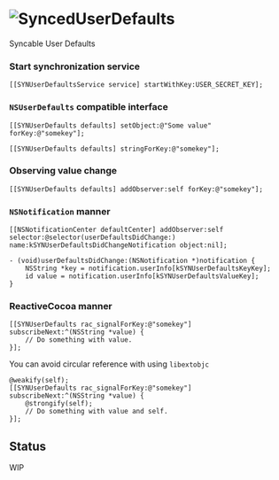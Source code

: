 ![SyncedUserDefaults](https://dl.dropboxusercontent.com/u/7817937/_github/SyncedUserDefaultsLogo__.png)
====================

Syncable User Defaults

### Start synchronization service

```objc
[[SYNUserDefaultsService service] startWithKey:USER_SECRET_KEY];
```

### `NSUserDefaults` compatible interface

```objc
[[SYNUserDefaults defaults] setObject:@"Some value" forKey:@"somekey"];

[[SYNUserDefaults defaults] stringForKey:@"somekey"];
```

### Observing value change

```objc
[[SYNUserDefaults defaults] addObserver:self forKey:@"somekey"];
```

### `NSNotification` manner

```objc
[[NSNotificationCenter defaultCenter] addObserver:self selector:@selector(userDefaultsDidChange:) name:kSYNUserDefaultsDidChangeNotification object:nil];

- (void)userDefaultsDidChange:(NSNotification *)notification {
    NSString *key = notification.userInfo[kSYNUserDefaultsKeyKey];
    id value = notification.userInfo[kSYNUserDefaultsValueKey];
}
```

### ReactiveCocoa manner

```objc
[[SYNUserDefaults rac_signalForKey:@"somekey"] subscribeNext:^(NSString *value) {
    // Do something with value.
}];
```

You can avoid circular reference with using `libextobjc`

```objc
@weakify(self);
[[SYNUserDefaults rac_signalForKey:@"somekey"] subscribeNext:^(NSString *value) {
    @strongify(self);
    // Do something with value and self.
}];
```

Status
---

WIP
